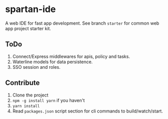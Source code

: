 # spartan-ide
A web IDE for fast app development. See branch `starter` for common web app project starter kit.

## ToDo
1. Connect/Express middlewares for apis, policy and tasks.
2. Waterline models for data persistence.
3. SSO session and roles.

## Contribute

1. Clone the project
2. `npm -g install yarn` if you haven't
3. `yarn install`
4. Read `packages.json` script section for cli commands to build/watch/start.

